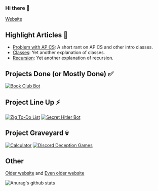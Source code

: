 ### Hi there 👋

[Website](https://amrojjeh.github.io/)

## Highlight Articles 📃
- [Problem with AP CS](https://medium.com/codex/the-problem-with-ap-cs-ad095f54960b?sk=2bc224fc8eb6fed6f072c97b4cce018c): A short rant on AP CS and other intro classes.
- [Classes](https://medium.com/codex/classes-b9027a594ba9?sk=1a579f83a6b67a15f1b47ce0c4ba68f4): Yet another explanation of classes.
- [Recursion](https://medium.com/codex/recursion-932aeac3f669?sk=b87ed7083f5daebbc91d8f1793ffe80b): Yet another explanation of recursion.

## Projects Done (or Mostly Done) ✅
[![Book Club Bot](https://github-readme-stats.vercel.app/api/pin/?username=amrojjeh&repo=BookClubBot&theme=onedark)](https://github.com/amrojjeh/BookClubBot)

## Project Line Up ⚡
[![Zig To-Do List](https://github-readme-stats.vercel.app/api/pin/?username=amrojjeh&repo=Zig-to-do-list&theme=onedark)](https://github.com/amrojjeh/Zig-to-do-list)
[![Secret Hitler Bot](https://github-readme-stats.vercel.app/api/pin/?username=amrojjeh&repo=SecretHitlerBot&theme=onedark)](https://github.com/amrojjeh/SecretHitlerBot)

## Project Graveyard 💀
[![Calculator](https://github-readme-stats.vercel.app/api/pin/?username=amrojjeh&repo=Calculator&theme=onedark)](https://github.com/amrojjeh/Calculator)
[![Discord Deception Games](https://github-readme-stats.vercel.app/api/pin/?username=amrojjeh&repo=Discord-Deception-Games&theme=onedark)](https://github.com/amrojjeh/Discord-Deception-Games)


## Other
[Older website](https://amrojjeh.github.io/Second-Site) and [Even older website](https://amrojjeh.github.io/First-Site)

![Anurag's github stats](https://github-readme-stats.vercel.app/api?username=amrojjeh&show_icons=true&theme=onedark)

